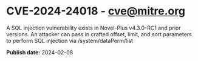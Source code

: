 # CVE-2024-24018 - cve@mitre.org

A SQL injection vulnerability exists in Novel-Plus v4.3.0-RC1 and prior versions. An attacker can pass in crafted offset, limit, and sort parameters to perform SQL injection via /system/dataPerm/list

**Publish date:** 2024-02-08
